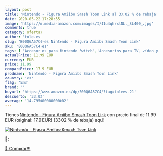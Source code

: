 ```yaml
---
layout: post
title: 'Nintendo - Figura Amiibo Smash Toon Link al 33.02 % de rebaja'
date: 2020-05-22 17:28:55
image: 'https://m.media-amazon.com/images/I/41u4qhrxlNL._SL400_.jpg'
comments: true
category: ofertas
author: 'tole.es'
slug: 'B00Q6A57C4-es Nintendo - Figura Amiibo Smash Toon Link'
sku: 'B00Q6A57C4-es'
tags: [ 'Accesorios para Nintendo Switch','Accesorios para TV, vídeo y home cinema','Almacenamiento de datos','Almacenamiento de datos externo','Conversores de vídeo','Electrónica','Hardware y juegos para Nintendo Switch','Informática','Memoria para Nintendo Switch','TV, vídeo y home cinema','Tarjetas de memoria','Tarjetas microSD','Videojuegos','nintendo', ]
actualPrice: 11.99 EUR
currency: EUR
price: 11.99
comparePrice: 17.9 EUR
prodname: 'Nintendo - Figura Amiibo Smash Toon Link'
country: 'es'
flag: '🇪🇸'
brand: ''
buyurl: 'https://www.amazon.es/dp/B00Q6A57C4/?tag=tolees-21'
descuento: '33.02'
average: '14.795000000000002'
---
```


Tienes [Nintendo - Figura Amiibo Smash Toon Link](https://www.amazon.es/dp/B00Q6A57C4/?tag=tolees-21) con precio final de  11.99 EUR (original: 17.9 EUR) (33.02 %  de rebaja) aqui!

[![Nintendo - Figura Amiibo Smash Toon Link](https://m.media-amazon.com/images/I/41u4qhrxlNL._SL400_.jpg)](https://www.amazon.es/dp/B00Q6A57C4/?tag=tolees-21)

🔎:


[🛒 Comprar!!!](https://www.amazon.es/dp/B00Q6A57C4/?tag=tolees-21)
